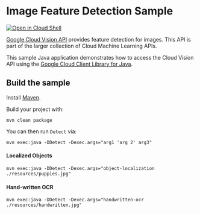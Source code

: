 # Image Feature Detection Sample

<a href="https://console.cloud.google.com/cloudshell/open?git_repo=https://github.com/GoogleCloudPlatform/java-docs-samples&page=editor&open_in_editor=vision/beta/cloud-client/README.md">
<img alt="Open in Cloud Shell" src ="http://gstatic.com/cloudssh/images/open-btn.png"></a>

[Google Cloud Vision API][vision] provides feature detection for images.
This API is part of the larger collection of Cloud Machine Learning APIs.

This sample Java application demonstrates how to access the Cloud Vision API
using the [Google Cloud Client Library for Java][google-cloud-java].

[vision]: https://cloud.google.com/vision/docs/
[google-cloud-java]: https://github.com/GoogleCloudPlatform/google-cloud-java

## Build the sample

Install [Maven](http://maven.apache.org/).

Build your project with:

```
mvn clean package
```

You can then run `Detect` via:

```
mvn exec:java -DDetect -Dexec.args="arg1 'arg 2' arg3"
```

#### Localized Objects
```
mvn exec:java -DDetect -Dexec.args="object-localization ./resources/puppies.jpg"
```

#### Hand-written OCR
```
mvn exec:java -DDetect -Dexec.args="handwritten-ocr ./resources/handwritten.jpg"
```
